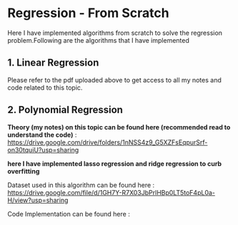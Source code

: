 # Regression - From Scratch
Here I have implemented algorithms from scratch to solve the regression problem.Following are the algorithms that I have implemented
## 1. Linear Regression
Please refer to the pdf uploaded above to get access to all my notes and code related to this topic.

## 2. Polynomial Regression

**Theory (my notes) on this topic can be found here (recommended read to understand the code)** : https://drive.google.com/drive/folders/1nNSS4z9_G5XZFsEqpurSrf-on30tquiU?usp=sharing

**here I have implemented lasso regression and ridge regression to curb overfitting**

Dataset used in this algorithm can be found here : 
https://drive.google.com/file/d/1GH7Y-R7X03JbPrlHBp0LT5toF4pL0a-H/view?usp=sharing

Code Implementation can be found here : 


